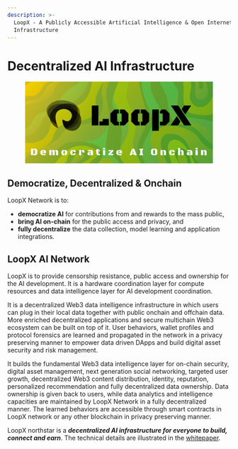 ```yaml
---
description: >-
  LoopX - A Publicly Accessible Artificial Intelligence & Open Internet
  Infrastructure
---
```


# Decentralized AI Infrastructure

<figure><img src="../.gitbook/assets/Group 468.png" alt=""><figcaption></figcaption></figure>

## Democratize, Decentralized & Onchain

LoopX Network is to:

* **democratize AI** for contributions from and rewards to the mass public,
* **bring AI on-chain** for the public access and privacy, and
* **fully decentralize** the data collection, model learning and application integrations.

## LoopX AI Network

LoopX is to provide censorship resistance, public access and ownership for the AI development. It is a hardware coordination layer for compute resources and data intelligence layer for AI development coordination.

It is a decentralized Web3 data intelligence infrastructure in which users can plug in their local data together with public onchain and offchain data. More enriched decentralized applications and secure multichain Web3 ecosystem can be built on top of it. User behaviors, wallet profiles and protocol forensics are learned and propagated in the network in a privacy preserving manner to empower data driven DApps and build digital asset security and risk management.

It builds the fundamental Web3 data intelligence layer for on-chain security, digital asset management, next generation social networking, targeted user growth, decentralized Web3 content distribution, identity, reputation, personalized recommendation and fully decentralized data ownership. Data ownership is given back to users, while data analytics and intelligence capacities are maintained by LoopX Network in a fully decentralized manner. The learned behaviors are accessible through smart contracts in LoopX network or any other blockchain in privacy preserving manner.

LoopX northstar is a _**decentralized AI infrastructure for everyone to build, connect and earn**_. The technical details are illustrated in the [whitepaper](https://www.loopx.network/whitepaper.pdf).
